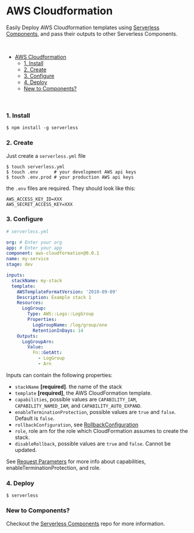 # AWS Cloudformation

Easily Deploy AWS Cloudformation templates using [Serverless Components](https://github.com/serverless/components), and pass their outputs to other Serverless Components.

&nbsp;

- [AWS Cloudformation](#aws-cloudformation)
  - [1. Install](#1-install)
  - [2. Create](#2-create)
  - [3. Configure](#3-configure)
  - [4. Deploy](#4-deploy)
  - [New to Components?](#new-to-components)

&nbsp;

### 1. Install

```console
$ npm install -g serverless
```

### 2. Create

Just create a `serverless.yml` file

```shell
$ touch serverless.yml
$ touch .env      # your development AWS api keys
$ touch .env.prod # your production AWS api keys
```

the `.env` files are required.  They should look like this:

```
AWS_ACCESS_KEY_ID=XXX
AWS_SECRET_ACCESS_KEY=XXX
```

### 3. Configure

```yml
# serverless.yml

org: # Enter your org
app: # Enter your app
component: aws-cloudformation@0.0.1
name: my-service
stage: dev

inputs:
  stackName: my-stack
  template:
    AWSTemplateFormatVersion: '2010-09-09'
    Description: Example stack 1
    Resources:
      LogGroup:
        Type: AWS::Logs::LogGroup
        Properties:
          LogGroupName: /log/group/one
          RetentionInDays: 14
    Outputs:
      LogGroupArn:
        Value:
          Fn::GetAtt:
            - LogGroup
            - Arn
```

Inputs can contain the following properties:

- `stackName` **[required]**. the name of the stack
- `template` **[required]**, the AWS CloudFormation template.
- `capabilities`, possible values are `CAPABILITY_IAM`, `CAPABILITY_NAMED_IAM`, and `CAPABILITY_AUTO_EXPAND`.
- `enableTerminationProtection`, possible values are `true` and `false`. Default is `false`.
- `rollbackConfiguration`, see [RollbackConfiguration](https://docs.aws.amazon.com/AWSCloudFormation/latest/APIReference/API_RollbackConfiguration.html)
- `role`, role arn for the role which CloudFormation assumes to create the stack.
- `disableRollback`, possible values are `true` and `false`. Cannot be updated.

See [Request Parameters](https://docs.aws.amazon.com/AWSCloudFormation/latest/APIReference/API_CreateStack.html#API_CreateStack_RequestParameters) for more info about capabilities, enableTerminationProtection, and role.

### 4. Deploy

```console
$ serverless
```

### New to Components?

Checkout the [Serverless Components](https://github.com/serverless/components) repo for more information.
